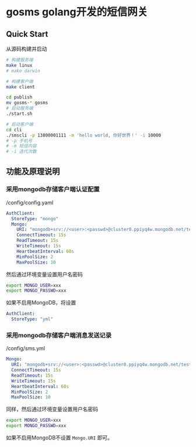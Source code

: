 # gosms golang开发的短信网关

## Quick Start

从源码构建并启动

```bash
# 构建服务端
make linux
# make darwin

# 构建客户端 
make client

cd publish
mv gosms-* gosms
# 启动服务端 
./start.sh

# 启动客户端
cd cli
./smscli -p 13800001111 -m 'hello world, 你好世界！' -i 10000
# -p 手机号
# -m 短信内容
# -i 迭代次数
```

## 功能及原理说明

### 采用mongodb存储客户端认证配置

/config/config.yaml

```yaml
AuthClient:
  StoreType: "mongo"
  Mongo:
    URI: "mongodb+srv://<user>:<passwd>@cluster0.ppiyq4w.mongodb.net/test"
    ConnectTimeout: 15s
    ReadTimeout: 15s
    WriteTimeout: 15s
    HeartbeatInterval: 60s
    MinPoolSize: 2
    MaxPoolSize: 10
```

然后通过环境变量设置用户名密码

```bash
export MONGO_USER=xxx
export MONGO_PASSWD=xxx
```

如果不启用MongoDB，将设置

```yaml
AuthClient:
  StoreType: "yml"
````

### 采用mongodb存储客户端消息发送记录

/config/sms.yml

```yaml
Mongo:
  URI: "mongodb+srv://<user>:<passwd>@cluster0.ppiyq4w.mongodb.net/test"
  ConnectTimeout: 15s
  ReadTimeout: 15s
  WriteTimeout: 15s
  HeartbeatInterval: 60s
  MinPoolSize: 2
  MaxPoolSize: 10
```

同样，然后通过环境变量设置用户名密码

```bash
export MONGO_USER=xxx
export MONGO_PASSWD=xxx
```

如果不启用MongoDB不设置 `Mongo.URI` 即可。
